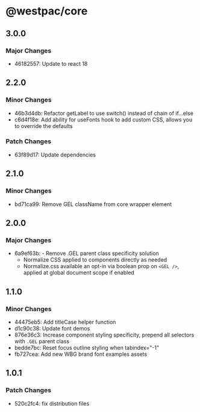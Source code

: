 # @westpac/core

## 3.0.0

### Major Changes

- 46182557: Update to react 18

## 2.2.0

### Minor Changes

- 46b3d4db: Refactor getLabel to use switch() instead of chain of if…else
- c6d4f18e: Add ability for useFonts hook to add custom CSS, allows you to override the defaults

### Patch Changes

- 63f89d17: Update dependencies

## 2.1.0

### Minor Changes

- bd71ca99: Remove GEL className from core wrapper element

## 2.0.0

### Major Changes

- 6a9ef63b: - Remove .GEL parent class specificity solution
  - Normalize CSS applied to components directly as needed
  - Normalize.css available an opt-in via boolean prop on `<GEL />`, applied at global document scope if enabled

## 1.1.0

### Minor Changes

- 44475eb5: Add titleCase helper function
- d1c90c38: Update font demos
- 876e36c3: Increase component styling specificity, prepend all selectors with `.GEL` parent class
- bedde7bc: Reset focus outline styling when tabindex="-1"
- fb727cea: Add new WBG brand font examples assets

## 1.0.1

### Patch Changes

- 520c2fc4: fix distribution files
